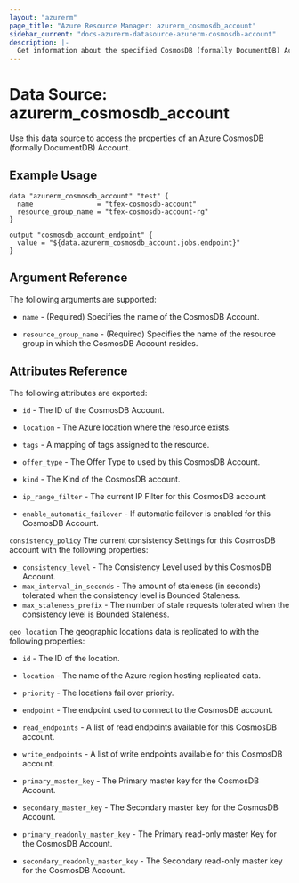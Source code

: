 ```yaml
---
layout: "azurerm"
page_title: "Azure Resource Manager: azurerm_cosmosdb_account"
sidebar_current: "docs-azurerm-datasource-azurerm-cosmosdb-account"
description: |-
  Get information about the specified CosmosDB (formally DocumentDB) Account.
---
```


# Data Source: azurerm_cosmosdb_account

Use this data source to access the properties of an Azure CosmosDB (formally DocumentDB) Account.

## Example Usage

```hcl
data "azurerm_cosmosdb_account" "test" {
  name                = "tfex-cosmosdb-account"
  resource_group_name = "tfex-cosmosdb-account-rg"
}

output "cosmosdb_account_endpoint" {
  value = "${data.azurerm_cosmosdb_account.jobs.endpoint}"
}
```

## Argument Reference

The following arguments are supported:

* `name` - (Required) Specifies the name of the CosmosDB Account. 

* `resource_group_name` - (Required) Specifies the name of the resource group in which the CosmosDB Account resides. 

## Attributes Reference

The following attributes are exported:

* `id` - The ID of the CosmosDB Account.

* `location` - The Azure location where the resource exists. 

* `tags` - A mapping of tags assigned to the resource.

* `offer_type` - The Offer Type to used by this CosmosDB Account.

* `kind` - The Kind of the CosmosDB account.

* `ip_range_filter` - The current IP Filter for this CosmosDB account

* `enable_automatic_failover` - If automatic failover is enabled for this CosmosDB Account.

`consistency_policy` The current consistency Settings for this CosmosDB account with the following properties:

* `consistency_level` - The Consistency Level used by this CosmosDB Account. 
* `max_interval_in_seconds` - The amount of staleness (in seconds) tolerated when the consistency level is Bounded Staleness. 
* `max_staleness_prefix` - The number of stale requests tolerated when the consistency level is Bounded Staleness.  


`geo_location` The geographic locations data is replicated to with the following properties:

* `id` - The ID of the location.
* `location` - The name of the Azure region hosting replicated data.
* `priority` - The locations fail over priority.

* `endpoint` - The endpoint used to connect to the CosmosDB account.

* `read_endpoints` - A list of read endpoints available for this CosmosDB account.

* `write_endpoints` - A list of write endpoints available for this CosmosDB account.

* `primary_master_key` - The Primary master key for the CosmosDB Account.

* `secondary_master_key` - The Secondary master key for the CosmosDB Account.

* `primary_readonly_master_key` - The Primary read-only master Key for the CosmosDB Account.

* `secondary_readonly_master_key` - The Secondary read-only master key for the CosmosDB Account.
